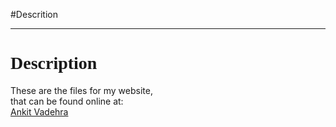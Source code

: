 #Descrition
<hr>
<h1><font face="Calibri", "Ubuntu">Description</font></h1>
<p>These are the files for my website,<br>that can be found online at:<br>
<a href="http://ankitvad.github.io/" span="Click">Ankit Vadehra</a>
</p>
